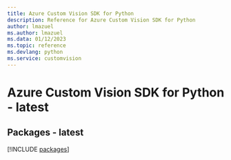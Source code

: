 ```yaml
---
title: Azure Custom Vision SDK for Python
description: Reference for Azure Custom Vision SDK for Python
author: lmazuel
ms.author: lmazuel
ms.data: 01/12/2023
ms.topic: reference
ms.devlang: python
ms.service: customvision
---
```

# Azure Custom Vision SDK for Python - latest
## Packages - latest
[!INCLUDE [packages](custom-vision-index.md)]